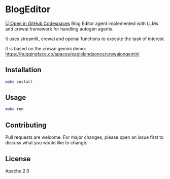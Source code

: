 # BlogEditor
[![Open in GitHub Codespaces](https://github.com/codespaces/badge.svg)](https://codespaces.new/Shuyib/crewai_apps)
Blog Editor agent implemented with LLMs and crewai framework for handling autogen agents.

It uses streamlit, crewai and openai functions to execute the task of interest.

It is based on the crewai gemini demo: https://huggingface.co/spaces/eaglelandsonce/crewaiongemini

## Installation
```bash
make install
```

## Usage
```bash
make run
```

## Contributing
Pull requests are welcome. For major changes, please open an issue first to discuss what you would like to change.

## License
Apache 2.0
